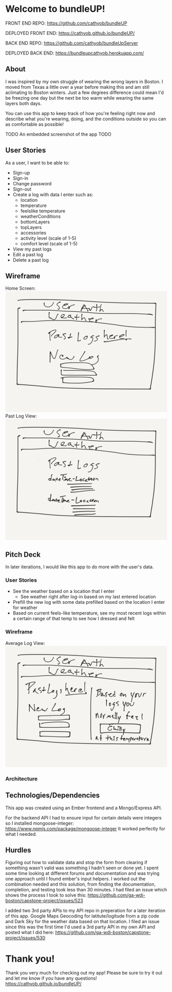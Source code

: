 # Welcome to bundleUP!

FRONT END REPO: https://github.com/cathyob/bundleUP

DEPLOYED FRONT END: https://cathyob.github.io/bundleUP/

BACK END REPO: https://github.com/cathyob/bundleUpServer

DEPLOYED BACK END:  https://bundleupcathyob.herokuapp.com/

## About

I was inspired by my own struggle of wearing the wrong layers in Boston. I moved from Texas a little over a year before making this and am still aclimating to Boston winters. Just a few degrees difference could mean I'd be freezing one day but the next be too warm while wearing the same layers both days.

You can use this app to keep track of how you're feeling right now and describe what you're wearing, doing, and the conditions outside so you can as comfortable as possible!

TODO An embedded screenshot of the app TODO

## User Stories

As a user, I want to be able to:
- Sign-up
- Sign-in
- Change password
- Sign-out
- Create a log with data I enter such as:
  - location
  - temperature
  - feelslike temperature
  - weatherConditions
  - bottomLayers
  - topLayers
  - accessories
  - activity level (scale of 1-5)
  - comfort level (scale of 1-5)
- View my past logs
- Edit a past log
- Delete a past log

## Wireframe

Home Screen:
![alt text](https://raw.githubusercontent.com/cathyob/bundleUP/develop/app/WireframeHome.png "Wireframe of Home Page")
Past Log View:
![alt text](https://raw.githubusercontent.com/cathyob/bundleUP/develop/app/WireframePast.png "Wireframe of Past Logs View")

## Pitch Deck

In later iterations, I would like this app to do more with the user's data.

### User Stories

- See the weather based on a location that I enter
  - See weather right after log-in based on my last entered location
- Prefill the new log with some data prefilled based on the location I enter for weather
- Based on current feels-like temperature, see my most recent logs within a certain range of that temp to see how I dressed and felt

### Wireframe
Average Log View:
![alt text](https://raw.githubusercontent.com/cathyob/bundleUP/develop/app/WireframeFuture.png "Wireframe of Average Comfort LEvel")

### Architecture


## Technologies/Dependencies

This app was created using an Ember frontend and a Mongo/Express API.

For the backend API I had to ensure input for certain details were integers so I installed mongoose-integer:
https://www.npmjs.com/package/mongoose-integer
It worked perfectly for what I needed.

## Hurdles

Figuring out how to validate data and stop the form from clearing if something wasn't valid was something I hadn't seen or done yet. I spent some time looking at different forums and documentation and was trying one approach until I found ember's input helpers. I worked out the combination needed and this solution, from finding the documentation, completion, and testing took less than 30 minutes.
I had filed an issue which shows the process I took to solve this:
https://github.com/ga-wdi-boston/capstone-project/issues/523

I added two 3rd party APIs to my API repo in preperation for a later iteration of this app. Google Maps Geocoding for latitute/logitude from a zip code and Dark Sky for the weather data based on that location. I filed an issue since this was the first time I'd used a 3rd party API in my own API and posted what I did here: https://github.com/ga-wdi-boston/capstone-project/issues/530

# Thank you!

Thank you very much for checking out my app!
Please be sure to try it out and let me know if you have any questions!
https://cathyob.github.io/bundleUP/
